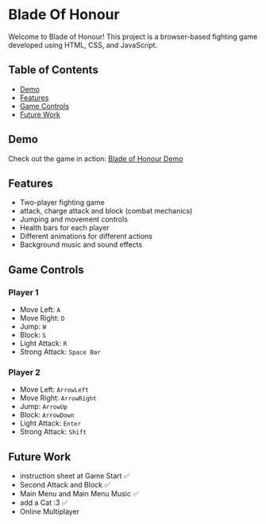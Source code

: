 # Blade Of Honour

Welcome to Blade of Honour! This project is a browser-based fighting game developed using HTML, CSS, and JavaScript.

## Table of Contents

- [Demo](#demo)
- [Features](#features)
- [Game Controls](#game-controls)
- [Future Work](#future-work)

## Demo

Check out the game in action: [Blade of Honour Demo](https://gameproject-js-html-css.netlify.app/)

## Features

- Two-player fighting game
- attack, charge attack and block (combat mechanics)
- Jumping and movement controls
- Health bars for each player
- Different animations for different actions
- Background music and sound effects

## Game Controls

### Player 1

- Move Left: `A`
- Move Right: `D`
- Jump: `W`
- Block: `S`
- Light Attack: `R`
- Strong Attack: `Space Bar`

### Player 2

- Move Left: `ArrowLeft`
- Move Right: `ArrowRight`
- Jump: `ArrowUp`
- Block: `ArrowDown`
- Light Attack: `Enter`
- Strong Attack: `Shift`

## Future Work

- instruction sheet at Game Start ✅
- Second Attack and Block ✅
- Main Menu and Main Menu Music ✅
- add a Cat :3 ✅
- Online Multiplayer
